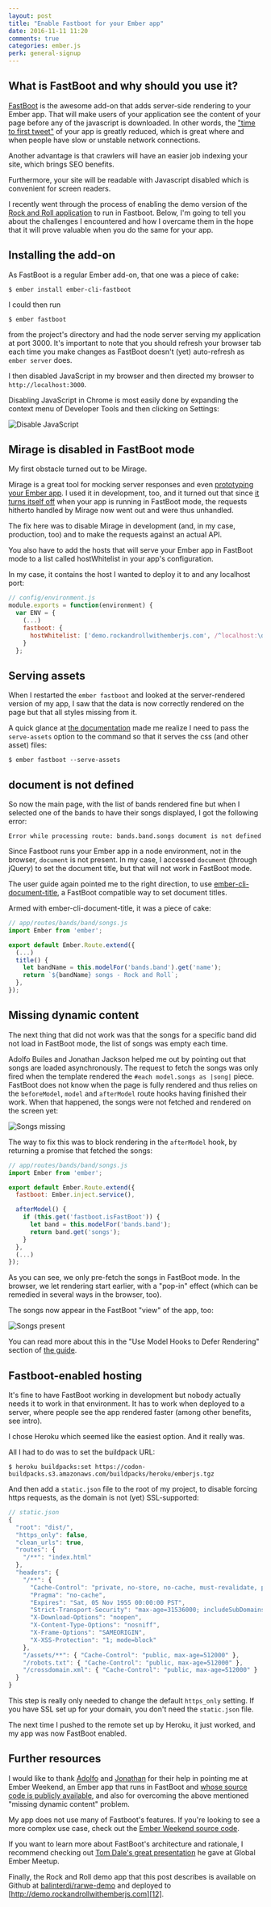 ```yaml
---
layout: post
title: "Enable Fastboot for your Ember app"
date: 2016-11-11 11:20
comments: true
categories: ember.js
perk: general-signup
---
```


## What is FastBoot and why should you use it?

[FastBoot](https://ember-fastboot.com/) is the awesome add-on that adds
server-side rendering to your Ember app. That will make users of your
application see the content of your page before any of the javascript is
downloaded. In other words, the ["time to first tweet"][1]
of your app is greatly reduced, which is great where and when people have slow
or unstable network connections.

Another advantage is that crawlers will have an easier job indexing your site,
which brings SEO benefits.

Furthermore, your site will be readable with Javascript disabled which is
convenient for screen readers.

I recently went through the process of enabling the demo version of the
[Rock and Roll application](http://rockandrollwithemberjs.com) to run in Fastboot.
Below, I'm going to tell you about the challenges I encountered and how I
overcame them in the hope that it will prove valuable when you do the same for
your app.

## Installing the add-on

As FastBoot is a regular Ember add-on, that one was a piece of cake:

    $ ember install ember-cli-fastboot

I could then run

    $ ember fastboot

from the project's directory and had the node server serving my application at
port 3000. It's important to note that you should refresh your browser tab each time you
make changes as FastBoot doesn't (yet) auto-refresh as `ember server` does.

I then disabled JavaScript in my browser and then directed my browser
to `http://localhost:3000`.

Disabling JavaScript in Chrome is most easily done by expanding the context menu
of Developer Tools and then clicking on Settings:

![Disable JavaScript](/images/posts/fastboot/disable-javascript-in-chrome.png)

## Mirage is disabled in FastBoot mode

My first obstacle turned out to be Mirage.

Mirage is a great tool for mocking server responses and even [prototyping your Ember app][2].
I used it in development, too, and it turned out that since [it turns itself off][3]
when your app is running in FastBoot mode, the requests hitherto handled by
Mirage now went out and were thus unhandled.

The fix here was to disable Mirage in development (and, in my case, production,
too) and to make the requests against an actual API.

You also have to add the hosts that will serve your Ember app in FastBoot mode
to a list called hostWhitelist in your app's configuration.

In my case, it contains the host I wanted to deploy it to and any localhost
port:

```js
// config/environment.js
module.exports = function(environment) {
  var ENV = {
    (...)
    fastboot: {
      hostWhitelist: ['demo.rockandrollwithemberjs.com', /^localhost:\d+$/]
    }
  };
```

## Serving assets

When I restarted the `ember fastboot` and looked at the server-rendered version
of my app, I saw that the data is now correctly rendered on the page but that
all styles missing from it.

A quick glance at [the documentation][4] made me realize I need to pass the
`serve-assets` option to the command so that it serves the css (and other asset)
files:

    $ ember fastboot --serve-assets

## document is not defined

So now the main page, with the list of bands rendered fine but when I selected
one of the bands to have their songs displayed, I got the following error:

    Error while processing route: bands.band.songs document is not defined

Since Fastboot runs your Ember app in a node environment, not in the browser,
`document` is not present. In my case, I accessed `document` (through jQuery)
to set the document title, but that will not work in FastBoot mode.

The user guide again pointed me to the right direction, to use
[ember-cli-document-title][5], a FastBoot compatible way to set document titles.

Armed with ember-cli-document-title, it was a piece of cake:

```js
// app/routes/bands/band/songs.js
import Ember from 'ember';

export default Ember.Route.extend({
  (...)
  title() {
    let bandName = this.modelFor('bands.band').get('name');
    return `${bandName} songs - Rock and Roll`;
  },
});
```

## Missing dynamic content

The next thing that did not work was that the songs for a specific band did not
load in FastBoot mode, the list of songs was empty each time.

Adolfo Builes and Jonathan Jackson helped me out by pointing out that songs are
loaded asynchronously. The request to fetch the songs was only fired when the
template rendered the `#each model.songs as |song|` piece. FastBoot does not
know when the page is fully rendered and thus relies on the `beforeModel`,
`model` and `afterModel` route hooks having finished their work. When that
happened, the songs were not fetched and rendered on the screen yet:

![Songs missing](/images/posts/fastboot/songs-missing.png)

The way to fix this was to block rendering in the `afterModel` hook, by
returning a promise that fetched the songs:

```js
// app/routes/bands/band/songs.js
import Ember from 'ember';

export default Ember.Route.extend({
  fastboot: Ember.inject.service(),

  afterModel() {
    if (this.get('fastboot.isFastBoot')) {
      let band = this.modelFor('bands.band');
      return band.get('songs');
    }
  },
  (...)
});
```

As you can see, we only pre-fetch the songs in FastBoot mode. In the browser, we
let rendering start earlier, with a "pop-in" effect (which can be remedied in
several ways in the browser, too).

The songs now appear in the FastBoot "view" of the app, too:

![Songs present](/images/posts/fastboot/songs-present.png)

You can read more about this in the "Use Model Hooks to Defer Rendering" section
of [the guide][4].

## Fastboot-enabled hosting

It's fine to have FastBoot working in development but nobody actually needs
it to work in that environment. It has to work when deployed to a server, where
people see the app rendered faster (among other benefits, see intro).

I chose Heroku which seemed like the easiest option. And it really was.

All I had to do was to set the buildpack URL:

    $ heroku buildpacks:set https://codon-buildpacks.s3.amazonaws.com/buildpacks/heroku/emberjs.tgz

And then add a `static.json` file to the root of my project, to disable forcing
https requests, as the domain is not (yet) SSL-supported:

```js
// static.json
{
  "root": "dist/",
  "https_only": false,
  "clean_urls": true,
  "routes": {
    "/**": "index.html"
  },
  "headers": {
    "/**": {
      "Cache-Control": "private, no-store, no-cache, must-revalidate, proxy-revalidate",
      "Pragma": "no-cache",
      "Expires": "Sat, 05 Nov 1955 00:00:00 PST",
      "Strict-Transport-Security": "max-age=31536000; includeSubDomains;",
      "X-Download-Options": "noopen",
      "X-Content-Type-Options": "nosniff",
      "X-Frame-Options": "SAMEORIGIN",
      "X-XSS-Protection": "1; mode=block"
    },
    "/assets/**": { "Cache-Control": "public, max-age=512000" },
    "/robots.txt": { "Cache-Control": "public, max-age=512000" },
    "/crossdomain.xml": { "Cache-Control": "public, max-age=512000" }
  }
}
```

This step is really only needed to change the default `https_only` setting. If
you have SSL set up for your domain, you don't need the `static.json` file.

The next time I pushed to the remote set up by Heroku, it just worked, and my
app was now FastBoot enabled.

## Further resources

I would like to thank [Adolfo][7] and [Jonathan][8] for their help in pointing
me at Ember Weekend, an Ember app that runs in FastBoot and [whose source code is publicly available][9],
and also for overcoming the above mentioned "missing dynamic content" problem.

My app does not use many of Fastboot's features. If you're looking to see a more
complex use case, check out the [Ember Weekend source code][9].

If you want to learn more about FastBoot's architecture and rationale, I
recommend checking out [Tom Dale's great presentation][10] he gave at Global
Ember Meetup.

Finally, the Rock and Roll demo app that this post describes is available on
Github at [balinterdi/rarwe-demo][11] and deployed to [http://demo.rockandrollwithemberjs.com][12].

[1]: https://blog.alexmaccaw.com/time-to-first-tweet
[2]: https://www.codeschool.com/blog/2016/07/07/building-an-ember-app-without-a-back-end/
[3]: https://github.com/samselikoff/ember-cli-mirage/blob/24f994f4419f1b175c82331b00c3089e3f65c038/index.js#L106
[4]: https://ember-fastboot.com/docs/user-guide
[5]: https://github.com/kimroen/ember-cli-document-title
[6]: https://ember-fastboot.com/docs/deploying
[7]: https://twitter.com/abuiles
[8]: https://twitter.com/rondale_sc
[9]: https://github.com/ember-weekend/ember-weekend
[10]: https://vimeo.com/157688134
[11]: https://github.com/balinterdi/rarwe-demo
[12]: http://demo.rockandrollwithemberjs.com
